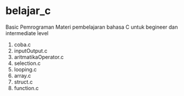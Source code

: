 # belajar_c

Basic Pemrograman
Materi pembelajaran bahasa C untuk begineer dan intermediate level

1. coba.c
2. inputOutput.c
3. aritmatikaOperator.c
4. selection.c
5. looping.c
6. array.c
7. struct.c
8. function.c

